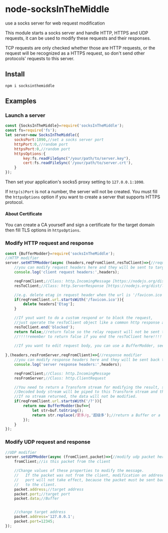 # node-socksInTheMiddle
use a socks server for web request modification

This module starts a socks server and handle HTTP, HTTPS and UDP requests, it can be used to modify these requests and their responses.

TCP requests are only checked whether those are HTTP requests, or the request will be recognized as a HTTPS request, so don't send other protocols' requests to this server.

## Install

```shell
npm i socksinthemiddle
```



## Examples



### Launch a server

```javascript
const {SocksInTheMiddle}=require('socksInTheMiddle');
const fs=require('fs');
let server=new SocksInTheMiddle({
	socksPort:1090,//set a socks server port
	httpPort:0,//random port
	httpsPort:0,//random port
	httpsOptions:{
		key:fs.readFileSync("/your/path/to/server.key"),
		cert:fs.readFileSync('/your/path/to/server.crt'),
	}
});
```

Then set your application's socks5 proxy setting to `127.0.0.1:1090`.

If `http(s)Port` is not a number, the server will not be created. You must fill the `httpsOptions` option if you want to create a server that supports HTTPS protocol.

#### About Certificate

You can create a CA yourself and sign a certificate for the target domain then fill TLS options in `httpsOptions`.

### Modify HTTP request and response

```javascript
const {BufferModder}=require('socksInTheMiddle');
//HTTP modifier
server.setHTTPModder(async (headers,reqFromClient,resToClient)=>{//request modifier
	//you can modify request headers here and they will be sent to target server
	console.log('client request headers:',headers);

	reqFromClient;//Class: http.IncomingMessage [https://nodejs.org/dist/latest-v16.x/docs/api/http.html#class-httpincomingmessage]
	resToClient;//Class: http.ServerResponse [https://nodejs.org/dist/latest-v16.x/docs/api/http.html#class-httpserverresponse]

	//e.g. delete etag in request header when the url is '/favicon.ico'
	if(reqFromClient.url.startsWith('/favicon.ico')){
		delete headers['Etag'];
	}

	//If yout want to do a custom respond or to block the request, 
	//just operate the resToClient object like a common http response and return false here.
	resToClient.end('blocked');
	return false;//return false so the relay request will not be sent to the target server
	//!!!!remember to return false if you end the resToClient here!!!!  otherwise the requests will hang on
	
	//If you want to edit request body, you can use a BufferModder, see below for example
	
},(headers,resFromServer,reqFromClient)=>{//response modifier
	//you can modify response headers here and they will be sent back to client
	console.log('server response headers:',headers);

	reqFromClient;//Class: http.IncomingMessage
	resFromServer;//Class: http.ClientRequest

	//You need to return a Transform stream for modifying the result, such as BufferModder in this module.
	//Decoded body stream will be piped to this Transform stream and then pipe to client response stream automatically.
	//If no stream returned, the data will not be modified.
	if(reqFromClient.url.startsWith('/?')){
		return new BufferModder(buf=>{
			let str=buf.toString();
			return str.replace(/更多/g,'超级多');//return a Buffer or a string is ok
		});
	}
});
```

### Modify UDP request and response

```javascript
//UDP modifier
server.setUDPModder(async (fromClient,packet)=>{//modify udp packet here
	fromClient;//is this packet from the client

	//Change values of these properties to modify the message.
	//   If the packet was not from the client, modification on addreses and
	//   port will not take effect, because the packet must be sent back
	//   to the client.
	packet.address;//target address
	packet.port;//target port
	packet.data;//Buffer


	//change target address
	packet.address='127.0.0.1';
	packet.port=12345;
});
```
